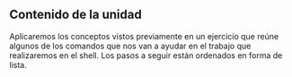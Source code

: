 ## Contenido de la unidad 
Aplicaremos los conceptos vistos previamente en un ejercicio que reúne algunos de los comandos que nos van a ayudar en el trabajo que realizaremos en el shell. Los pasos a seguir están ordenados en forma de lista. 
